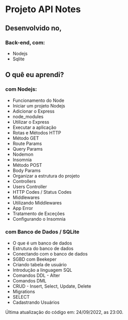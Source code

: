 # Projeto API Notes

## Desenvolvido no,

### Back-end, com:

- Nodejs
- Sqlite

## O quê eu aprendi?

### com Nodejs:

- Funcionamento do Node
- Iniciar um projeto Nodejs
- Adicionar o Express
- node_modules
- Utilizar o Express
- Executar a aplicação
- Rotas e Métodos HTTP
- Método GET
- Route Params
- Query Params
- Nodemon
- Insomnia
- Método POST
- Body Params
- Organizar a estrutura do projeto
- Controllers
- Users Controller
- HTTP Codes / Status Codes
- Middlewares
- Utilizando Middlewares
- App Error
- Tratamento de Exceções
- Configurando o Insomnia

### com Banco de Dados / SQLite

- O que é um banco de dados
- Estrutura do banco de dados
- Conectando com o banco de dados
- SGBD com Beekeper
- Criando tabela de usuário
- Introdução a linguagem SQL
- Comandos DDL - Alter
- Comandos DML
- CRUD - Insert, Select, Update, Delete
- Migrations
- SELECT
- Cadastrando Usuários

Última atualização do código em: 24/09/2022, as 23:00.
